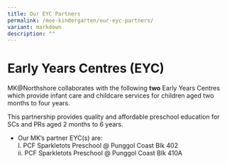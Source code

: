 ```yaml
---
title: Our EYC Partners
permalink: /moe-kindergarten/our-eyc-partners/
variant: markdown
description: ""
---
```

# **Early Years Centres (EYC)**

MK@Northshore collaborates with the following **two** Early Years Centres which provide infant care and childcare services for children aged two months to four years.

This partnership provides quality and affordable preschool education for SCs and PRs aged 2 months to 6 years.

* Our MK’s partner EYC(s) are:  
	I.  PCF Sparkletots Preschool @ Punggol Coast Blk 402  
	ii.	PCF Sparkletots Preschool @ Punggol Coast Blk 410A